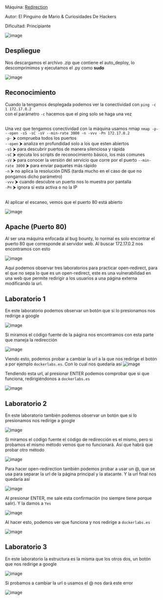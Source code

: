 Máquina: [Redirection](https://bugbountylabs.com/)

Autor: El Pinguino de Mario & Curiosidades De Hackers

Dificultad: Principiante

![image](images/Redirection.PNG)

## Despliegue

Nos descargamos el archivo .zip que contiene el auto_deploy, lo descomprimimos y ejecutamos el .py como **sudo**

![image](images/despliegue.PNG)


## Reconocimiento

Cuando la tengamos desplegada podemos ver la conectividad con ```ping -c 1 172.17.0.2``` 
<br>
con el parámetro `-c` hacemos que el ping solo se haga una vez<br>
<br>


Una vez que tengamos conectividad con la máquina usamos nmap ```nmap -p- --open -sS -sC -sV --min-rate 3000 -n -vvv -Pn 172.17.0.2``` <br>
`-p-` ⮞ comprueba todos los puertos <br>
`--open` ⮞ analiza en profundidad solo a los que esten abiertos <br>
`-sS` ⮞ para descubrir puertos de manera silenciosa y rápida <br> 
`-sC` ⮞ ejecuta los scripts de reconocimiento básico, los más comunes <br> 
`-sV` ⮞ para conocer la versión del servicio que corre por el puerto
`--min-rate 3000` ⮞ para enviar paquetes más rápido <br> 
`-n` ⮞ no aplica la resolución DNS (tarda mucho en el caso de que no pongamos dicho parámetro)<br> 
`-vvv` ⮞ cuando descubre un puerto nos lo muestra por pantalla <br> 
`-Pn` ⮞ ignora si esta activa o no la IP<br> 
<br>

Al aplicar el escaneo, vemos que el puerto 80 está abierto
<br>

![image](images/nmap.PNG)
<br>

## Apache (Puerto 80)

Al ser una máquina enfocada al bug bounty, lo normal es solo encontrar el puerto 80 que corresponde al servidor web. Al buscar 172.17.0.2 nos encontramos con esto

![image](images/inicio.PNG)


Aquí podemos observar tres laboratorios para practicar open-redirect, para el que no sepa lo que es un open-redirect, este es una vulnerabilidad en una web que permite redirigir a los usuarios a una página externa modificando la url.


## Laboratorio 1

En este laboratorio podemos observar un botón que si lo presionamos nos redirige a google

![image](images/laboratorio1.PNG)

Si miramos el código fuente de la página nos encontramos con esta parte que maneja la redirección

![image](images/enlace1.PNG)


Viendo esto, podemos probar a cambiar la url a la que nos redirige el botón a por ejemplo `dockerlabs.es`. Con lo cual nos quedaría así ![image](images/url1.PNG)

Tendiendo esta url, al presionar ENTER podemos comprobar que si que funciona, redirigiéndonos a `dockerlabs.es`

![image](images/dockerlabs.PNG)


## Laboratorio 2

En este laboratorio también podemos observar un botón que si lo presionamos nos redirige a google

![image](images/laboratorio2.PNG)

Si miramos el código fuente el código de redirección es el mismo, pero si probamos el mismo método vemos que no funcionará. Así que habrá que probar otro método

![image](images/error1.PNG)

Para hacer open-redirection también podemos probar a usar un @, que se usa para separar la url de la página principal y la atacante. Y la url final nos quedaría así

![image](images/url2.PNG)

Al presionar ENTER, me sale esta confirmación (no siempre tiene porque salir). Y la damos a `Yes`

![image](images/confirmación.PNG)

Al hacer esto, podemos ver que funciona y nos redirige a `dockerlabs.es`

![image](images/dockerlabs.PNG)


## Laboratorio 3

En este laboratorio la estructura es la misma que los otros dos, un botón que nos redirige a google

![image](images/laboratorio3.PNG)

Si probamos a cambiar la url o usamos el @ nos dará este error

![image](images/error1.PNG)
